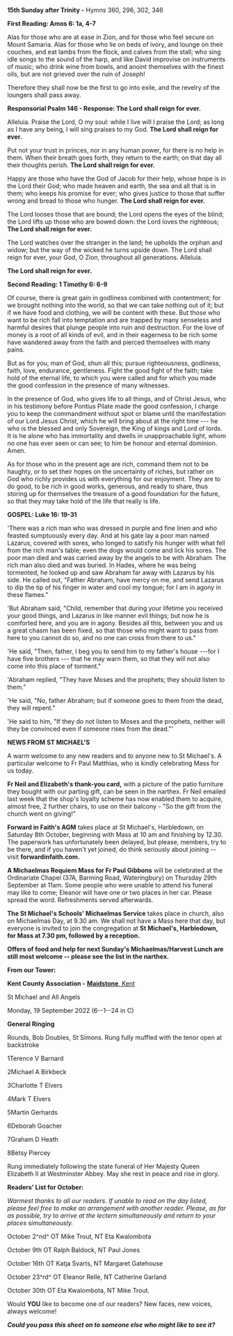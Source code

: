 **15th Sunday after Trinity -** Hymns 360, 296, 302, 346

**First Reading: Amos 6: 1a, 4-7**

Alas for those who are at ease in Zion, and for those who feel secure on
Mount Samaria. Alas for those who lie on beds of ivory, and lounge on
their couches, and eat lambs from the flock, and calves from the stall;
who sing idle songs to the sound of the harp, and like David improvise
on instruments of music; who drink wine from bowls, and anoint
themselves with the finest oils, but are not grieved over the ruin of
Joseph!

Therefore they shall now be the first to go into exile, and the revelry
of the loungers shall pass away.

**Responsorial Psalm 146 - Response: The Lord shall reign for ever.**

Alleluia. Praise the Lord, O my soul: while I live will I praise the
Lord; as long as I have any being, I will sing praises to my God. **The
Lord shall reign for ever.**

Put not your trust in princes, nor in any human power, for there is no
help in them. When their breath goes forth, they return to the earth; on
that day all their thoughts perish. **The Lord shall reign for ever.**

Happy are those who have the God of Jacob for their help, whose hope is
in the Lord their God; who made heaven and earth, the sea and all that
is in them; who keeps his promise for ever; who gives justice to those
that suffer wrong and bread to those who hunger. **The Lord shall reign
for ever.**

The Lord looses those that are bound; the Lord opens the eyes of the
blind; the Lord lifts up those who are bowed down: the Lord loves the
righteous; **The Lord shall reign for ever.**

The Lord watches over the stranger in the land; he upholds the orphan
and widow; but the way of the wicked he turns upside down. The Lord
shall reign for ever, your God, O Zion, throughout all generations.
Alleluia.

**The Lord shall reign for ever.**

**Second Reading: 1 Timothy 6: 6-9**

Of course, there is great gain in godliness combined with contentment;
for we brought nothing into the world, so that we can take nothing out
of it; but if we have food and clothing, we will be content with these.
But those who want to be rich fall into temptation and are trapped by
many senseless and harmful desires that plunge people into ruin and
destruction. For the love of money is a root of all kinds of evil, and
in their eagerness to be rich some have wandered away from the faith and
pierced themselves with many pains.

But as for you, man of God, shun all this; pursue righteousness,
godliness, faith, love, endurance, gentleness. Fight the good fight of
the faith; take hold of the eternal life, to which you were called and
for which you made the good confession in the presence of many
witnesses.

In the presence of God, who gives life to all things, and of Christ
Jesus, who in his testimony before Pontius Pilate made the good
confession, I charge you to keep the commandment without spot or blame
until the manifestation of our Lord Jesus Christ, which he will bring
about at the right time --- he who is the blessed and only Sovereign,
the King of kings and Lord of lords. It is he alone who has immortality
and dwells in unapproachable light, whom no one has ever seen or can
see; to him be honour and eternal dominion. Amen.

As for those who in the present age are rich, command them not to be
haughty, or to set their hopes on the uncertainty of riches, but rather
on God who richly provides us with everything for our enjoyment. They
are to do good, to be rich in good works, generous, and ready to share,
thus storing up for themselves the treasure of a good foundation for the
future, so that they may take hold of the life that really is life.

**GOSPEL: Luke 16: 19-31**

'There was a rich man who was dressed in purple and fine linen and who
feasted sumptuously every day. And at his gate lay a poor man named
Lazarus, covered with sores, who longed to satisfy his hunger with what
fell from the rich man's table; even the dogs would come and lick his
sores. The poor man died and was carried away by the angels to be with
Abraham. The rich man also died and was buried. In Hades, where he was
being tormented, he looked up and saw Abraham far away with Lazarus by
his side. He called out, "Father Abraham, have mercy on me, and send
Lazarus to dip the tip of his finger in water and cool my tongue; for I
am in agony in these flames."

'But Abraham said, "Child, remember that during your lifetime you
received your good things, and Lazarus in like manner evil things; but
now he is comforted here, and you are in agony. Besides all this,
between you and us a great chasm has been fixed, so that those who might
want to pass from here to you cannot do so, and no one can cross from
there to us."

'He said, "Then, father, I beg you to send him to my father's house
---for I have five brothers --- that he may warn them, so that they will
not also come into this place of torment."

'Abraham replied, "They have Moses and the prophets; they should listen
to them."

'He said, "No, father Abraham; but if someone goes to them from the
dead, they will repent."

'He said to him, "If they do not listen to Moses and the prophets,
neither will they be convinced even if someone rises from the dead."'

**NEWS FROM ST MICHAEL\'S**

A warm welcome to any new readers and to anyone new to St Michael\'s. A
particular welcome to Fr Paul Matthias, who is kindly celebrating Mass
for us today.

**Fr Neil and Elizabeth\'s thank-you card,** with a picture of the patio
furniture they bought with our parting gift, can be seen in the narthex.
Fr Neil emailed last week that the shop\'s loyalty scheme has now
enabled them to acquire, almost free, 2 further chairs, to use on their
balcony - "So the gift from the church went on giving!"

**Forward in Faith\'s AGM** takes place at St Michael\'s, Harbledown, on
Saturday 8th October, beginning with Mass at 10 am and finishing by
12.30. The paperwork has unfortunately been delayed, but please,
members, try to be there, and if you haven\'t yet joined, do think
seriously about joining -- visit **forwardinfaith.com.**

**A Michaelmas Requiem Mass for Fr Paul Gibbons** will be celebrated at
the Ordinariate Chapel (37A, Barming Road, Wateringbury) on Thursday
29th September at 11am. Some people who were unable to attend his
funeral may like to come; Eleanor will have one or two places in her
car. Please spread the word. Refreshments served afterwards.

**The St Michael\'s Schools\' Michaelmas Service** takes place in
church, also on Michaelmas Day, at 9.30 am. We shall not have a Mass
here that day, but everyone is invited to join the congregation at **St
Michael\'s, Harbledown, for Mass at 7.30 pm, followed by a reception.**

**Offers of food and help for next Sunday\'s Michaelmas/Harvest Lunch
are still most welcome -- please see the list in the narthex.**

**From our Tower:**

**Kent County Association -** [**Maidstone**,
Kent](https://dove.cccbr.org.uk/detail.php?tower=12644#_blank)

St Michael and All Angels

Monday, 19 September 2022 (6--1--24 in C)

**General Ringing**

Rounds, Bob Doubles, St Simons. Rung fully muffled with the tenor open
at backstroke

1Terence V Barnard

2Michael A Birkbeck

3Charlotte T Elvers

4Mark T Elvers

5Martin Gerhards

6Deborah Goacher

7Graham D Heath

8Betsy Piercey

Rung immediately following the state funeral of Her Majesty Queen
Elizabeth II at Westminster Abbey. May she rest in peace and rise in
glory.

**Readers\' List for October:**

*Warmest thanks to all our readers. If unable to read on the day listed,
please feel free to make an arrangement with another reader. Please, as
far as possible, try to arrive at the lectern simultaneously and return
to your places simultaneously.*

October 2^nd^ OT Mike Trout, NT Eta Kwalombota

October 9th OT Ralph Baldock, NT Paul Jones

October 16th OT Katja Svarts, NT Margaret Gatehouse

October 23^rd^ OT Eleanor Relle, NT Catherine Garland

October 30th OT Eta Kwalombota, NT Mike Trout.

Would **YOU** like to become one of our readers? New faces, new voices,
always welcome!

***Could you pass this sheet on to someone else who might like to see
it?***
